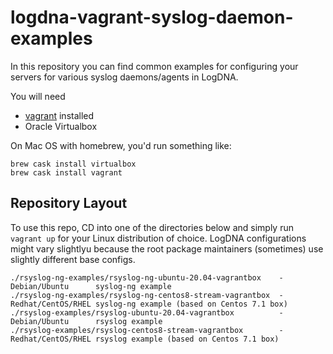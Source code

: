 # logdna-vagrant-syslog-daemon-examples

In this repository you can find common examples for configuring your servers for various syslog daemons/agents in LogDNA.

You will need

* [vagrant](https://www.vagrantup.com/docs/installation) installed
* Oracle Virtualbox

On Mac OS with homebrew, you'd run something like:

```
brew cask install virtualbox
brew cask install vagrant
```

## Repository Layout

To use this repo, CD into one of the directories below and simply run `vagrant up` for your Linux distribution of choice. LogDNA configurations might vary slightlyu because the root package maintainers (sometimes) use slightly different base configs.

```
./rsyslog-ng-examples/rsyslog-ng-ubuntu-20.04-vagrantbox    - Debian/Ubuntu      syslog-ng example
./rsyslog-ng-examples/rsyslog-ng-centos8-stream-vagrantbox  - Redhat/CentOS/RHEL syslog-ng example (based on Centos 7.1 box)
./rsyslog-examples/rsyslog-ubuntu-20.04-vagrantbox          - Debian/Ubuntu      rsyslog example
./rsyslog-examples/rsyslog-centos8-stream-vagrantbox        - Redhat/CentOS/RHEL rsyslog example (based on Centos 7.1 box)
```
